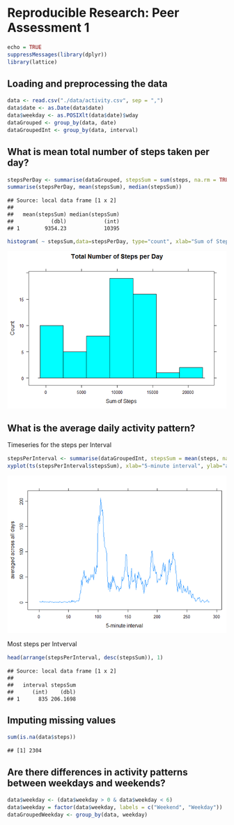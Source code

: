 # Reproducible Research: Peer Assessment 1

```r
echo = TRUE
suppressMessages(library(dplyr))
library(lattice)
```

## Loading and preprocessing the data

```r
data <- read.csv("./data/activity.csv", sep = ",")
data$date <- as.Date(data$date)
data$weekday <- as.POSIXlt(data$date)$wday
dataGrouped <- group_by(data, date)
dataGroupedInt <- group_by(data, interval)
```

## What is mean total number of steps taken per day?

```r
stepsPerDay <- summarise(dataGrouped, stepsSum = sum(steps, na.rm = TRUE))
summarise(stepsPerDay, mean(stepsSum), median(stepsSum))
```

```
## Source: local data frame [1 x 2]
## 
##   mean(stepsSum) median(stepsSum)
##            (dbl)            (int)
## 1        9354.23            10395
```

```r
histogram( ~ stepsSum,data=stepsPerDay, type="count", xlab="Sum of Steps", ylab="Count", main="Total Number of Steps per Day")
```

![](PA1_template_files/figure-html/unnamed-chunk-3-1.png) 

## What is the average daily activity pattern?
Timeseries for the steps per Interval

```r
stepsPerInterval <- summarise(dataGroupedInt, stepsSum = mean(steps, na.rm = TRUE))
xyplot(ts(stepsPerInterval$stepsSum), xlab="5-minute interval", ylab="averaged across all days")
```

![](PA1_template_files/figure-html/unnamed-chunk-4-1.png) 

Most steps per Intverval

```r
head(arrange(stepsPerInterval, desc(stepsSum)), 1)
```

```
## Source: local data frame [1 x 2]
## 
##   interval stepsSum
##      (int)    (dbl)
## 1      835 206.1698
```

## Imputing missing values

```r
sum(is.na(data$steps))
```

```
## [1] 2304
```

## Are there differences in activity patterns between weekdays and weekends?

```r
data$weekday <- (data$weekday > 0 & data$weekday < 6)
data$weekday = factor(data$weekday, labels = c("Weekend", "Weekday"))
dataGroupedWeekday <- group_by(data, weekday)
```
